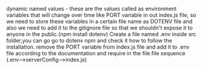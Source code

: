 dynamic named values - these are the values called as environment variables that will change over time like PORT variable in out index.js file, so we need to store these variables in a certain file name as DOTENV file and also we need to add it to the gitignore file so that we shouldn't expose it to anyone in the public.(npm install dotenv)
Create a file named .env inside src folder,you can go go to dotenv npm and check it how to follow the installation.
remove the PORT variable from index.js file and add it to .env file according to the documentation and require in the file.file sequence (.env-->serverConfig-->index.js)